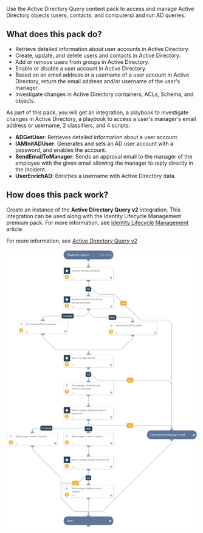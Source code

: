 Use the Active Directory Query content pack to access and manage Active Directory objects (users, contacts, and computers) and run AD queries.


## What does this pack do?

- Retrieve detailed information about user accounts in Active Directory. 
- Create, update, and delete users and contacts in Active Directory.
- Add or remove users from groups in Active Directory.
- Enable or disable a user account in Active Directory.
- Based on an email address or a username of a user account in Active Directory, return the email address and/or username of the user's manager.
- Investigate changes in Active Directory containers, ACLs, Schema, and objects.


As part of this pack, you will get an integration, a playbook to investigate changes in Active Directory, a playbook to access a user's manager's email address or username, 2 classifiers, and 4 scripts:

- **ADGetUser**: Retrieves detailed information about a user account. 
- **IAMInitADUser**: Generates and sets an AD user account with a password, and enables the account. 
- **SendEmailToManager**: Sends an approval email to the manager of the employee with the given email allowing the manager to reply directly in the incident.
- **UserEnrichAD**: Enriches a username with Active Directory data.

## How does this pack work?

Create an instance of the **Active Directory Query v2** integration.
This integration can be used along with the Identity Lifecycle Management premium pack. For more information, see [Identity Lifecycle Management](https://xsoar.pan.dev/docs/reference/articles/identity-lifecycle-management) article.

For more information, see [Active Directory Query v2](https://xsoar.pan.dev/docs/reference/integrations/active-directory-query-v2)

![Playbook Image](doc_files/Active_Directory_-_Get_User_Manager_Details.png)
